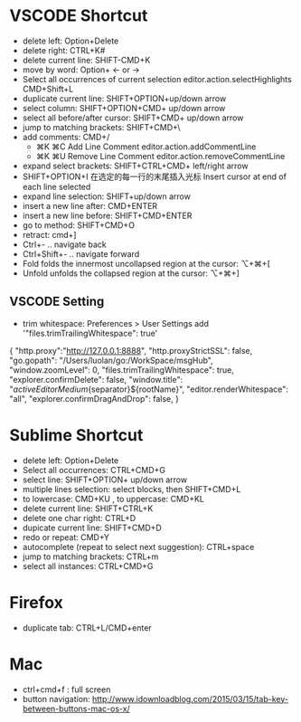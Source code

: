 # VSCODE Shortcut  
* delete left: Option+Delete
* delete right: CTRL+K#
* delete current line: SHIFT-CMD+K
* move by word: Option+ <- or ->
* Select all occurrences of current selection editor.action.selectHighlights CMD+Shift+L
* duplicate current line: SHIFT+OPTION+up/down arrow
* select column: SHIFT+OPTION+CMD+ up/down arrow
* select all before/after cursor: SHIFT+CMD+ up/down arrow
* jump to matching brackets: SHIFT+CMD+\
* add comments: CMD+/
  * ⌘K ⌘C    Add Line Comment    editor.action.addCommentLine
  * ⌘K ⌘U   Remove Line Comment     editor.action.removeCommentLine
* expand select brackets: SHIFT+CTRL+CMD+ left/right arrow
* SHIFT+OPTION+I 在选定的每一行的末尾插入光标 Insert cursor at end of each line selected
* expand line selection: SHIFT+up/down arrow
* insert a new line after: CMD+ENTER
* insert a new line before: SHIFT+CMD+ENTER
* go to method: SHIFT+CMD+O
* retract: cmd+]
* Ctrl+- .. navigate back
* Ctrl+Shift+- .. navigate forward
* Fold folds the innermost uncollapsed region at the cursor: ⌥+⌘+[
* Unfold unfolds the collapsed region at the cursor: ⌥+⌘+] 

## VSCODE Setting  
* trim whitespace: Preferences > User Settings add '"files.trimTrailingWhitespace": true'

{
    "http.proxy":"http://127.0.0.1:8888",
    "http.proxyStrictSSL": false,
    "go.gopath": "/Users/luolan/go:/WorkSpace/msgHub",
    "window.zoomLevel": 0,
    "files.trimTrailingWhitespace": true,
    "explorer.confirmDelete": false,
    "window.title": "${activeEditorMedium}${separator}${rootName}",
    "editor.renderWhitespace": "all",
    "explorer.confirmDragAndDrop": false,
}

# Sublime Shortcut  
* delete left: Option+Delete
* Select all occurrences: CTRL+CMD+G
* select line: SHIFT+OPTION+ up/down arrow
* multiple lines selection: select blocks, then SHIFT+CMD+L
* to lowercase: CMD+KU , to uppercase: CMD+KL
* delete current line: SHIFT+CTRL+K
* delete one char right: CTRL+D
* dupicate current line: SHIFT+CMD+D
* redo or repeat: CMD+Y
* autocomplete (repeat to select next suggestion): CTRL+space
* jump to matching brackets: CTRL+m
* select all instances: CTRL+CMD+G


# Firefox  
* duplicate tab:  CTRL+L/CMD+enter

# Mac  
* ctrl+cmd+f : full screen
* button navigation: http://www.idownloadblog.com/2015/03/15/tab-key-between-buttons-mac-os-x/